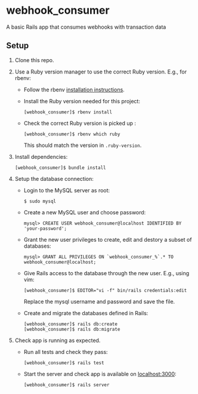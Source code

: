 # webhook_consumer

A basic Rails app that consumes webhooks with transaction data

## Setup

1. Clone this repo.
1. Use a Ruby version manager to use the correct Ruby version. E.g., for rbenv:

   - Follow the rbenv [installation instructions](https://github.com/rbenv/rbenv#installation).
   - Install the Ruby version needed for this project:

     `[webhook_consumer]$ rbenv install`

   - Check the correct Ruby version is picked up :

     `[webhook_consumer]$ rbenv which ruby`

     This should match the version in `.ruby-version`.

1. Install dependencies:

   `[webhook_consumer]$ bundle install`

1. Setup the database connection:

   - Login to the MySQL server as root:

     `$ sudo mysql`

   - Create a new MySQL user and choose password:

     `mysql> CREATE USER webhook_consumer@localhost IDENTIFIED BY 'your-password';`

   - Grant the new user privileges to create, edit and destory a subset of databases:

     `` mysql> GRANT ALL PRIVILEGES ON `webhook_consumer_%`.* TO webhook_consumer@localhost; ``

   - Give Rails access to the database through the new user. E.g., using vim:

     `[webhook_consumer]$ EDITOR="vi -f" bin/rails credentials:edit`

     Replace the mysql username and password and save the file.

   - Create and migrate the databases defined in Rails:

     ```
     [webhook_consumer]$ rails db:create
     [webhook_consumer]$ rails db:migrate
     ```

1. Check app is running as expected.

   - Run all tests and check they pass:

     `[webhook_consumer]$ rails test`

   - Start the server and check app is available on [localhost:3000](http://localhost:3000):

     `[webhook_consumer]$ rails server`

